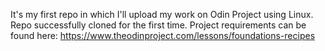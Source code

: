 It's my first repo in which I'll upload my work on Odin Project using Linux. Repo successfully cloned for the first time. Project requirements can be found here: https://www.theodinproject.com/lessons/foundations-recipes
